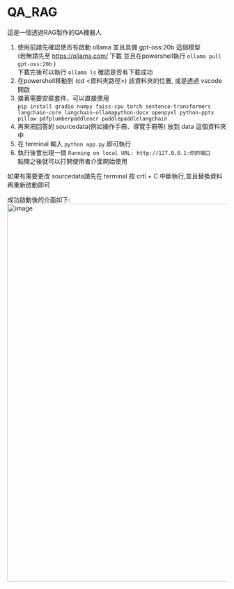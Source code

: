 # QA_RAG
這是一個透過RAG製作的QA機器人

1. 使用前請先確認使否有啟動 ollama 並且具備 gpt-oss:20b 這個模型<br>
   (若無請先至 https://ollama.com/ 下載 並且在powershell執行 `ollama pull gpt-oss:20b` )<br>
   下載完後可以執行 `ollama ls` 確認是否有下載成功
2. 在powershell移動到 (cd <資料夾路徑>) 該資料夾的位置, 或是透過 vscode 開啟
3. 接著需要安裝套件，可以直接使用<br>
   `pip install gradio numpy faiss-cpu torch sentence-transformers langchain-core langchain-ollamapython-docx openpyxl python-pptx pillow pdfplumberpaddleocr paddlepaddlelangchain`
5. 再來把回答的 sourcedata(例如操作手冊、導覽手冊等) 放到 data 這個資料夾中
6. 在 terminal 輸入 `python app.py` 即可執行
7. 執行後會出現一個 `Running on local URL: http://127.0.0.1:你的端口`<br>
   點開之後就可以打開使用者介面開始使用

如果有需要更改 sourcedata請先在 terminal 按 crtl + C 中斷執行,並且替換資料再重新啟動即可

成功啟動後的介面如下:
<img width="1888" height="868" alt="image" src="https://github.com/user-attachments/assets/73690b18-fbc2-457e-b3c4-4e1cc31af34b" />

